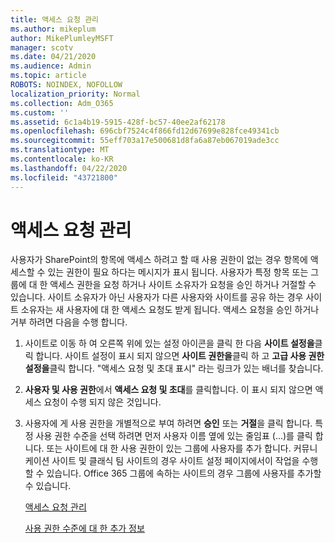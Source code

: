 ```yaml
---
title: 액세스 요청 관리
ms.author: mikeplum
author: MikePlumleyMSFT
manager: scotv
ms.date: 04/21/2020
ms.audience: Admin
ms.topic: article
ROBOTS: NOINDEX, NOFOLLOW
localization_priority: Normal
ms.collection: Adm_O365
ms.custom: ''
ms.assetid: 6c1a4b19-5915-428f-bc57-40ee2af62178
ms.openlocfilehash: 696cbf7524c4f866fd12d67699e828fce49341cb
ms.sourcegitcommit: 55eff703a17e500681d8fa6a87eb067019ade3cc
ms.translationtype: MT
ms.contentlocale: ko-KR
ms.lasthandoff: 04/22/2020
ms.locfileid: "43721800"
---
```

# <a name="manage-access-requests"></a>액세스 요청 관리

사용자가 SharePoint의 항목에 액세스 하려고 할 때 사용 권한이 없는 경우 항목에 액세스할 수 있는 권한이 필요 하다는 메시지가 표시 됩니다. 사용자가 특정 항목 또는 그룹에 대 한 액세스 권한을 요청 하거나 사이트 소유자가 요청을 승인 하거나 거절할 수 있습니다. 사이트 소유자가 아닌 사용자가 다른 사용자와 사이트를 공유 하는 경우 사이트 소유자는 새 사용자에 대 한 액세스 요청도 받게 됩니다. 액세스 요청을 승인 하거나 거부 하려면 다음을 수행 합니다.
  
1. 사이트로 이동 하 여 오른쪽 위에 있는 설정 아이콘을 클릭 한 다음 **사이트 설정을**클릭 합니다. 사이트 설정이 표시 되지 않으면 **사이트 권한을**클릭 하 고 **고급 사용 권한 설정을**클릭 합니다. "액세스 요청 및 초대 표시" 라는 링크가 있는 배너를 찾습니다.
    
2. **사용자 및 사용 권한**에서 **액세스 요청 및 초대**를 클릭합니다. 이 표시 되지 않으면 액세스 요청이 수행 되지 않은 것입니다.
    
3. 사용자에 게 사용 권한을 개별적으로 부여 하려면 **승인** 또는 **거절**을 클릭 합니다. 특정 사용 권한 수준을 선택 하려면 먼저 사용자 이름 옆에 있는 줄임표 (...)를 클릭 합니다. 또는 사이트에 대 한 사용 권한이 있는 그룹에 사용자를 추가 합니다. 커뮤니케이션 사이트 및 클래식 팀 사이트의 경우 사이트 설정 페이지에서이 작업을 수행할 수 있습니다. Office 365 그룹에 속하는 사이트의 경우 그룹에 사용자를 추가할 수 있습니다.
    
    [액세스 요청 관리](https://go.microsoft.com/fwlink/?linkid=2008747)
    
    [사용 권한 수준에 대 한 추가 정보](https://go.microsoft.com/fwlink/?linkid=867071)
    

